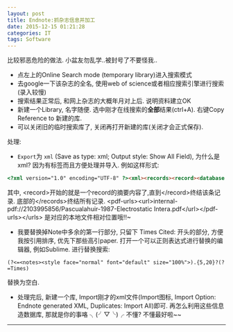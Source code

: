 ```yaml
---
layout: post
title: Endnote:抓杂志信息并加工
date: 2015-12-15 01:21:28
categories: IT
tags: Software
---
```


比较邪恶危险的做法. 小盆友勿乱学..被封号了不要怪我..

- 点左上的Online Search mode (temporary library)进入搜索模式
- 去google一下该杂志的全名, 使用web of science或者相应搜索引擎进行搜索(录入较慢)
- 搜索结果正常后, 和网上杂志的大概年月对上后. 说明资料建立OK
- 新建一个Library, 名字随便. 选中刚才在线搜索的**全部**结果(ctrl+A). 右键Copy Reference to 新建的库.
- 可以关闭旧的临时搜索库了, 关闭再打开新建的库(关闭才会正式保存).

处理:

- `Export`为 `xml` (Save as type: xml; Output style: Show All Field), 为什么是xml? 因为有标签而且方便处理并导入. 例如这样形式: 

~~~html
<?xml version="1.0" encoding="UTF-8" ?><xml><records><record><database name="ENJCC_1.enl" path="C:\Users\Hom\Desktop\Library.enl">Library.enl</database><source-app name="EndNote" version="17.0">EndNote</source-app><rec-number>574</rec-number><foreign-keys><key app="EN" db-id="pd09zt9thx2evzeapdyp9drbpdt2rs552xdv">574</key></foreign-keys><ref-type name="Journal Article">17</ref-type><contributors><authors><author><style face="normal" font="default" size="100%">Pascualahuir, J. L.</style></author><author><style face="normal" font="default" size="100%">Silla, E.</style></author><author><style face="normal" font="default" size="100%">Tomasi, J.</style></author><author><style face="normal" font="default" size="100%">Bonaccorsi, R.</style></author></authors></contributors><auth-address><style face="normal" font="default" size="100%">Pascualahuir, Jl&#xD;Univ Valencia,Fac Ciencias Quim,Doctor Moliner 50 Burjasot,Valencia,Spain&#xD;Univ Valencia,Fac Ciencias Quim,Doctor Moliner 50 Burjasot,Valencia,Spain&#xD;Univ Pisa,Departimento Chim,I-56100 Pisa,Italy&#xD;Cnr,Ist Chim Quantist Energet Molec,I-56100 Pisa,Italy</style></auth-address><titles><title><style face="normal" font="default" size="100%">Electrostatic Interaction of a Solute with a Continuum - Improved Description of the Cavity and of the Surface Cavity Bound Charge-Distribution</style></title><secondary-title><style face="normal" font="default" size="100%">Journal of Computational Chemistry</style></secondary-title><alt-title><style face="normal" font="default" size="100%">J Comput Chem</style></alt-title></titles><periodical><full-title><style face="normal" font="default" size="100%">Journal of Computational Chemistry</style></full-title><abbr-1><style face="normal" font="default" size="100%">J Comput Chem</style></abbr-1></periodical><alt-periodical><full-title><style face="normal" font="default" size="100%">Journal of Computational Chemistry</style></full-title><abbr-1><style face="normal" font="default" size="100%">J Comput Chem</style></abbr-1></alt-periodical><pages><style face="normal" font="default" size="100%">778-787</style></pages><volume><style face="normal" font="default" size="100%">8</style></volume><number><style face="normal" font="default" size="100%">6</style></number><dates><year><style face="normal" font="default" size="100%">1987</style></year><pub-dates><date><style face="normal" font="default" size="100%">Sep</style></date></pub-dates></dates><isbn><style face="normal" font="default" size="100%">0192-8651</style></isbn><accession-num><style face="normal" font="default" size="100%">WOS:A1987J750300004</style></accession-num><notes><style face="normal" font="default" size="100%">Times Cited:353&#xD;Cited References Count:30</style></notes><urls><related-urls><url><style face="normal" font="default" size="100%">&lt;Go to ISI&gt;://WOS:A1987J750300004</style></url><url><style face="normal" font="default" size="100%">http://onlinelibrary.wiley.com/store/10.1002/jcc.540080605/asset/540080605_ftp.pdf?v=1&amp;t=ii6plfbn&amp;s=ab06df4d28106c18581d2770c5942c7ac16e25eb</style></url></related-urls><pdf-urls><url>internal-pdf://2103995856/Pascualahuir-1987-Electrostatic Intera.pdf</url></pdf-urls></urls><electronic-resource-num><style face="normal" font="default" size="100%">DOI 10.1002/jcc.540080605</style></electronic-resource-num><language><style face="normal" font="default" size="100%">English</style></language></record></records></xml>
~~~ 

其中, \<record\>开始的就是一个record的摘要内容了,直到\</record\>终结该条记录. 底部的\</records\>终结所有记录. \<pdf-urls\>\<url>internal-pdf://2103995856/Pascualahuir-1987-Electrostatic Intera.pdf\</url>\</pdf-urls\></urls\> 是对应的本地文件相对位置哦!!~
- 我要替换掉Note中多余的第一行部分, 只留下 Times Cited: 开头的部分, 方便我按引用排序, 优先下那些高引paper. 打开一个可以正则表达式进行替换的编辑器, 例如Sublime. 进行替换搜索: 

`(?<=<notes><style face="normal" font="default" size="100%">).{5,20}?(?=Times)` 

替换为空白.

- 处理完后, 新建一个库, Import刚才的xml文件(Import图标, Import Option: Endnote generated XML, Duplicates: Import All)即可. 再怎么利用这些信息造数据库, 那就是你的事咯 ╮(╯▽╰)╭ 不懂? 不懂最好啦~~

------

